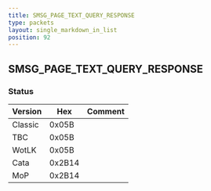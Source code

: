 ```yaml
---
title: SMSG_PAGE_TEXT_QUERY_RESPONSE
type: packets
layout: single_markdown_in_list
position: 92
---
```


## SMSG_PAGE_TEXT_QUERY_RESPONSE

### Status

Version    | Hex        | Comment
---------- | ---------- | ---------- 
Classic    | 0x05B      | 
TBC        | 0x05B      | 
WotLK      | 0x05B      | 
Cata       | 0x2B14     | 
MoP        | 0x2B14     | 
